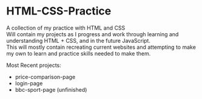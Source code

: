 # HTML-CSS-Practice

A collection of my practice with HTML and CSS
<br>
Will contain my projects as I progress and work through learning and understanding HTML + CSS, and in the future JavaScript.
<br>
This will mostly contain recreating current websites and attempting to make my own to learn and practice skills needed to make them.

Most Recent projects:
- price-comparison-page
- login-page
- bbc-sport-page (unfinished)
